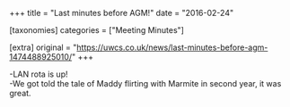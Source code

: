 +++
title = "Last minutes before AGM!"
date = "2016-02-24"

[taxonomies]
categories = ["Meeting Minutes"]

[extra]
original = "https://uwcs.co.uk/news/last-minutes-before-agm-1474488925010/"
+++

\-LAN rota is up\!  
\-We got told the tale of Maddy flirting with Marmite in second year, it was great.

